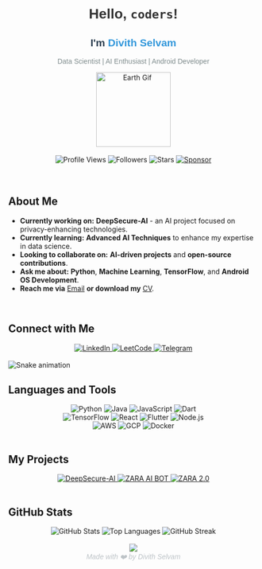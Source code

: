 <h1 align="center">
  <span style="font-family: 'Poppins', sans-serif; color: #333;"> Hello, <code>coders</code>!</span>
</h1>

<div align="center">
  <h2 style="font-family: 'Poppins', sans-serif; color: #2C3E50;"> I'm <span style="color: #3498DB;">Divith Selvam</span></h2>
  <p style="font-family: 'Poppins', sans-serif; color: #7F8C8D;"> Data Scientist | AI Enthusiast | Android Developer</p>
  <img src="https://media.giphy.com/media/v1.Y2lkPTc5MGI3NjExcnc5NzN5ZGU3eHoyMmRhdTU3bTZtcXJjdjE1bTgybHBhOG4xZXgxNyZlcD12MV9naWZzX3RyZW5kaW5nJmN0PWc/mcJohbfGPATW8/giphy.gif" width="150" alt="Earth Gif"/>
</div>

<br/>

<div align="center">
  <img alt="Profile Views" src="https://komarev.com/ghpvc/?username=Divith123&style=flat&color=3498DB"/>
  <img alt="Followers" src="https://img.shields.io/github/followers/Divith123?label=Followers&style=flat&color=3498DB"/>
  <img alt="Stars" src="https://img.shields.io/github/stars/Divith123?label=Stars&style=flat&color=3498DB"/>
  <a href="https://github.com/sponsors/Divith123">
    <img src="https://img.shields.io/static/v1?label=Sponsor&message=%E2%9D%A4&logo=GitHub&color=%23fe8e86" alt="Sponsor"/>
  </a>
</div>

<br/>

<br/>

<h2>About Me</h2>

- **Currently working on:** **DeepSecure-AI** - an AI project focused on privacy-enhancing technologies.
- **Currently learning:** **Advanced AI Techniques** to enhance my expertise in data science.
- **Looking to collaborate on:** **AI-driven projects** and **open-source contributions**.
- **Ask me about:** **Python**, **Machine Learning**, **TensorFlow**, and **Android OS Development**.
- **Reach me via** [Email](mailto:divithselvam23@gmail.com) **or download my** [CV](https://divith-portfolio.vercel.app/CV.pdf).

<br/>

<h2>Connect with Me</h2>

<div align="center">
  <a href="https://linkedin.com/in/divith-s" target="_blank">
    <img src="https://img.shields.io/badge/LinkedIn-0A66C2?style=flat&logo=linkedin&logoColor=white" alt="LinkedIn"/>
  </a>
  <a href="https://www.leetcode.com/divith023" target="_blank">
    <img src="https://img.shields.io/badge/LeetCode-F9DC5C?style=flat&logo=leetcode&logoColor=black" alt="LeetCode"/>
  </a>
  <a href="https://www.telegram.me/ninjaonsteroids" target="_blank">
    <img src="https://img.shields.io/badge/Telegram-0088CC?style=flat&logo=telegram&logoColor=white" alt="Telegram"/>
  </a>
</div>

<br/>

<img src="https://raw.githubusercontent.com/maurodesouza/maurodesouza/output/snake.svg" alt="Snake animation" />

<h2>Languages and Tools</h2>

<div align="center">
  <img src="https://img.shields.io/badge/Python-3776AB?style=flat&logo=python&logoColor=white" alt="Python"/>
  <img src="https://img.shields.io/badge/Java-007396?style=flat&logo=java&logoColor=white" alt="Java"/>
  <img src="https://img.shields.io/badge/JavaScript-F7DF1C?style=flat&logo=javascript&logoColor=black" alt="JavaScript"/>
  <img src="https://img.shields.io/badge/Dart-0175C2?style=flat&logo=dart&logoColor=white" alt="Dart"/>
</div>

<div align="center">
  <img src="https://img.shields.io/badge/TensorFlow-FF6F00?style=flat&logo=tensorflow&logoColor=white" alt="TensorFlow"/>
  <img src="https://img.shields.io/badge/React-61DAFB?style=flat&logo=react&logoColor=black" alt="React"/>
  <img src="https://img.shields.io/badge/Flutter-02569B?style=flat&logo=flutter&logoColor=white" alt="Flutter"/>
  <img src="https://img.shields.io/badge/Node.js-339933?style=flat&logo=node.js&logoColor=white" alt="Node.js"/>
</div>

<div align="center">
  <img src="https://img.shields.io/badge/AWS-232F3E?style=flat&logo=amazonaws&logoColor=white" alt="AWS"/>
  <img src="https://img.shields.io/badge/GCP-4285F4?style=flat&logo=google-cloud&logoColor=white" alt="GCP"/>
  <img src="https://img.shields.io/badge/Docker-2496ED?style=flat&logo=docker&logoColor=white" alt="Docker"/>
</div>

<br/>

<h2>My Projects</h2>

<div align="center">
  <a href="https://github.com/Divith123/DeepSecure-AI" target="_blank">
    <img src="https://img.shields.io/badge/DeepSecure-AI%20Project-blue?style=flat&logo=github" alt="DeepSecure-AI"/>
  </a>
  <a href="https://github.com/Divith123/ZARA-AN-AI-BOT" target="_blank">
    <img src="https://img.shields.io/badge/ZARA-AI%20BOT-green?style=flat&logo=github" alt="ZARA AI BOT"/>
  </a>
  <a href="https://github.com/Divith123/ZARA-2.0" target="_blank">
    <img src="https://img.shields.io/badge/ZARA%202.0-AI%20BOT-red?style=flat&logo=github" alt="ZARA 2.0"/>
  </a>
</div>

<br/>

<h2>GitHub Stats</h2>

<div align="center">
  <img src="https://github-readme-stats.vercel.app/api?username=divith123&show_icons=true&theme=default" alt="GitHub Stats"/>
  <img src="https://github-readme-stats.vercel.app/api/top-langs/?username=divith123&layout=compact&theme=default" alt="Top Languages"/>
  <img src="https://github-readme-streak-stats.herokuapp.com/?user=divith123&theme=default" alt="GitHub Streak"/>
</div>

<br/>
<div align="center">
  <a href="https://www.buymeacoffee.com/ninjaonsteroids">
    <img src="https://img.buymeacoffee.com/button-api/?text=Buy me a coffee&emoji=🥤&slug=ninjaonsteroids&button_colour=FFDD00&font_colour=000000&font_family=Cookie&outline_colour=000000&coffee_colour=ffffff" />
  </a>
</div>

<div align="center" style="font-family: 'Poppins', sans-serif; color: #BDC3C7;">
  <i>Made with ❤️ by Divith Selvam</i>
</div>
